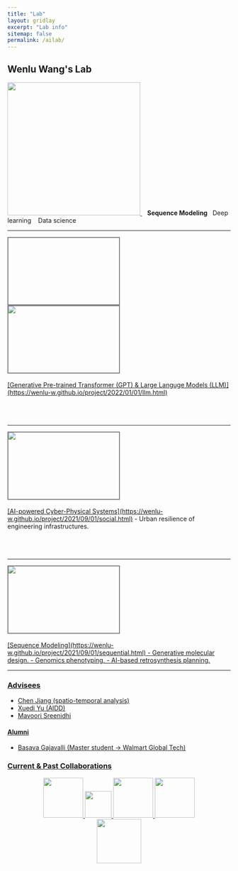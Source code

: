 ```yaml
---
title: "Lab"
layout: gridlay
excerpt: "Lab info"
sitemap: false
permalink: /ailab/
---
```


## Wenlu Wang's Lab


<a href="https://wenlu-w.github.io/">
        <img src="{{ site.url }}{{ site.baseurl }}/images/AIserver.jpeg" style="width: 300px; box-shadow: none">
</a>&nbsp;&nbsp; <b>Sequence Modeling</b> &nbsp;&nbsp;Deep learning &nbsp;&nbsp; Data science

------------------------------------------
<div style="height: 150px; width: 250px; border: 2px solid gray; background-image: url({{ site.url }}{{ site.baseurl }}/images/nlidb.png);background-position: center center; background-repeat: no-repeat; background-size: 100% 100%;"> 
</div>
<div style="height: 150px; width: 250px; border: 2px solid gray; background-image: url({{ site.url }}{{ site.baseurl }}/images/nlidb.png);background-position: center center; background-repeat: no-repeat; background-size: 100% 100%;">
<img align="left" style="max-height:150px; max-width: 250px;" src="{{ site.url }}{{ site.baseurl }}/images/nlidb.png" > 
</div>
&nbsp;<br>
<ins>[Generative Pre-trained Transformer (GPT) & Large Languge Models (LLM)](https://wenlu-w.github.io/project/2022/01/01/llm.html)</ins>
<br>
<br>
<br>
<br>

------------------------------------------
<div style="height: 150px; width: 250px; border: 2px solid  gray;">
<img align="left" style="max-height:100%; max-width:100%;" src="{{ site.url }}{{ site.baseurl }}/images/weather2.png" > 
</div>
&nbsp;<br>
<ins>[AI-powered Cyber-Physical Systems](https://wenlu-w.github.io/project/2021/09/01/social.html)</ins>
- Urban resilience of engineering infrastructures. 
<br>
<br>
<br>
<br>

------------------------------------------
<div style="height: 150px; width: 250px; border: 2px solid  gray;">
<img align="left" style="max-height:100%; max-width:100%;" src="{{ site.url }}{{ site.baseurl }}/images/advremoval.png" > 
</div>
&nbsp;<br>
<ins>[Sequence Modeling](https://wenlu-w.github.io/project/2021/09/01/sequential.html)<ins>
- Generative molecular design. 
- Genomics phenotyping. 
- AI-based retrosynthesis planning. 

------------------------------------------


	

### Advisees

- Chen Jiang (spatio-temporal analysis)
- Xuedi Yu (AIDD)
- Mavoori Sreenidhi

#### Alumni
- Basava Gajavalli (Master student -> Walmart Global Tech)

### Current & Past Collaborations

<center><figure class="fifth">
  <img src="{{ site.url }}{{ site.baseurl }}/images/biogen.jpeg" style="width: 90px; box-shadow: none">
  <img src="{{ site.url }}{{ site.baseurl }}/images/CAT.png" style="width: 60px; box-shadow: none">
  <img src="{{ site.url }}{{ site.baseurl }}/images/instacart.png" style="width: 90px; box-shadow: none">
  <img src="{{ site.url }}{{ site.baseurl }}/images/wework.png" style="width: 90px; box-shadow: none">
  <img src="{{ site.url }}{{ site.baseurl }}/images/microsoft.png" style="width: 100px; box-shadow: none">
</figure></center>

